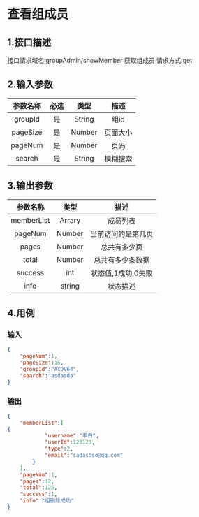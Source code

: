 # 查看组成员

## 1.接口描述

接口请求域名:groupAdmin/showMember
获取组成员
请求方式:get

## 2.输入参数

| 参数名称  | 必选  |  类型  |         描述         |
| :-------: | :---: | :----: | :------------------: |
| groupId | 是 | String | 组id |
| pageSize | 是 | Number | 页面大小 |
|  pageNum  |  是   | Number  |    页码      |
| search | 是 | String | 模糊搜索 |

## 3.输出参数

|  参数名称  |  类型  |         描述         |
| :-------: | :----: | :------------------: |
| memberList | Arrary | 成员列表 |
| pageNum  | Number | 当前访问的是第几页 |
|  pages   | Number |    总共有多少页    |
|  total   | Number |  总共有多少条数据  |
| success | int | 状态值,1成功,0失败 |
| info | string | 状态描述 |

## 4.用例

### 输入

```json
{
    "pageNum":1,
    "pageSize":15,
    "groupId":"AXDV64",
    "search":"asdasda"
}
```

### 输出

```json
{
    "memberList":[
{
            "username":"李白",
            "userId":123123,
            "type":2,
            "email":"sadasdsd@qq.com"
        }
    ],
    "pageNum":1,
    "pages":12,
    "total":125,
    "success":1,
    "info":"组删除成功"
}
```
